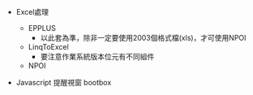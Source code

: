 * Excel處理
  * EPPLUS
    * 以此套為準，除非一定要使用2003個格式檔(xls)，才可使用NPOI
  * LinqToExcel
    * 要注意作業系統版本位元有不同組件
  * NPOI

* Javascript 提醒視窗
bootbox
